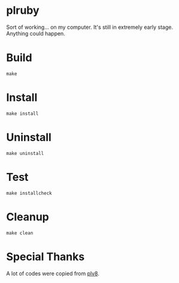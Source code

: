
# plruby

Sort of working... on my computer.
It's still in extremely early stage. Anything could happen.

# Build

    make

# Install

    make install

# Uninstall

    make uninstall

# Test

    make installcheck

# Cleanup

    make clean

# Special Thanks

A lot of codes were copied from [plv8][].

[plv8]: http://code.google.com/p/plv8js/
